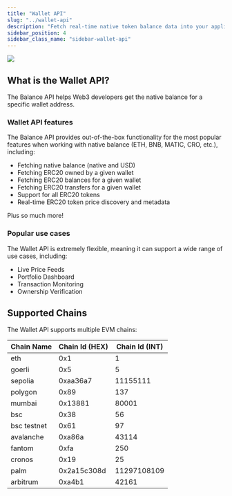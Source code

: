```yaml
---
title: "Wallet API"
slug: "../wallet-api"
description: "Fetch real-time native token balance data into your applications with Moralis’s powerful cross-chain Balance API, providing seamless access to any addresses or smart contract native token balances."
sidebar_position: 4
sidebar_class_name: "sidebar-wallet-api"
---
```


![](/img/content/bb36730-image.webp)

## What is the Wallet API?

The Balance API helps Web3 developers get the native balance for a specific wallet address.

### Wallet API features

The Balance API provides out-of-the-box functionality for the most popular features when working with native balance (ETH, BNB, MATIC, CRO, etc.), including:

- Fetching native balance (native and USD)
- Fetching ERC20 owned by a given wallet
- Fetching ERC20 balances for a given wallet
- Fetching ERC20 transfers for a given wallet
- Support for all ERC20 tokens
- Real-time ERC20 token price discovery and metadata

Plus so much more!

### Popular use cases

The Wallet API is extremely flexible, meaning it can support a wide range of use cases, including:

- Live Price Feeds
- Portfolio Dashboard
- Transaction Monitoring
- Ownership Verification

## Supported Chains

The Wallet API supports multiple EVM chains:

| Chain Name        | Chain Id (HEX) | Chain Id (INT) |
| ----------------- | -------------- | -------------- |
| eth               | 0x1            | 1              |
| goerli            | 0x5            | 5              |
| sepolia           | 0xaa36a7       | 11155111       |
| polygon           | 0x89           | 137            |
| mumbai            | 0x13881        | 80001          |
| bsc               | 0x38           | 56             |
| bsc testnet       | 0x61           | 97             |
| avalanche         | 0xa86a         | 43114          |
| fantom            | 0xfa           | 250            |
| cronos            | 0x19           | 25             |
| palm              | 0x2a15c308d    | 11297108109    |
| arbitrum          | 0xa4b1         | 42161          |
